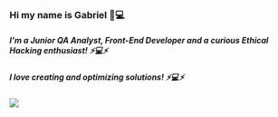 ### Hi my name is Gabriel 👋💻
##### I'm a Junior QA Analyst, Front-End Developer and a curious Ethical Hacking enthusiast! ⚡💻⚡
##### I love creating and optimizing solutions! ⚡💻⚡

<a href="https://www.linkedin.com/in/gabriel-baptista-70a3bb1a0"><img src="https://img.shields.io/badge/Linkedin-Gabriel%20B.%20Cerqueira-lightgrey?style=for-the-badge&logo=linkedin&logoColor=blue&labelColor=FFF"></img></a>



<!--
**gbcbaptista/gbcbaptista** is a ✨ _special_ ✨ repository because its `README.md` (this file) appears on your GitHub profile.

Here are some ideas to get you started:

- 🔭 I’m currently working on ...
- 🌱 I’m currently learning ...
- 👯 I’m looking to collaborate on ...
- 🤔 I’m looking for help with ...
- 💬 Ask me about ...
- 📫 How to reach me: ...
- 😄 Pronouns: ...
-  Fun fact: ...
-->


